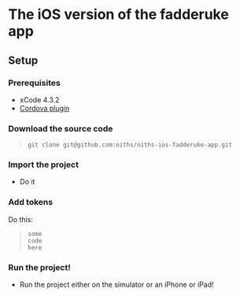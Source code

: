 # The iOS version of the fadderuke app

## Setup

### Prerequisites
- xCode 4.3.2
- [Cordova plugin](http://phonegap.com/download)

### Download the source code
>     git clone git@github.com:niths/niths-ios-fadderuke-app.git

### Import the project
- Do it

### Add tokens
Do this:
>     some
>     code
>     here

### Run the project!
- Run the project either on the simulator or an iPhone or iPad!
